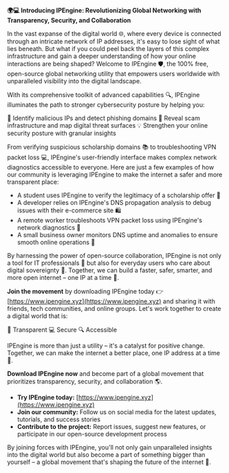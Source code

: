 **🌍💻 Introducing IPEngine: Revolutionizing Global Networking with Transparency, Security, and Collaboration**

In the vast expanse of the digital world 🌐, where every device is connected through an intricate network of IP addresses, it's easy to lose sight of what lies beneath. But what if you could peel back the layers of this complex infrastructure and gain a deeper understanding of how your online interactions are being shaped? Welcome to IPEngine 🛡️, the 100% free, open-source global networking utility that empowers users worldwide with unparalleled visibility into the digital landscape.

With its comprehensive toolkit of advanced capabilities 🔍, IPEngine illuminates the path to stronger cybersecurity posture by helping you:

🔴 Identify malicious IPs and detect phishing domains
👀 Reveal scam infrastructure and map digital threat surfaces
💡 Strengthen your online security posture with granular insights

From verifying suspicious scholarship domains 📚 to troubleshooting VPN packet loss 💻, IPEngine's user-friendly interface makes complex network diagnostics accessible to everyone. Here are just a few examples of how our community is leveraging IPEngine to make the internet a safer and more transparent place:

*   A student uses IPEngine to verify the legitimacy of a scholarship offer 📝
*   A developer relies on IPEngine's DNS propagation analysis to debug issues with their e-commerce site 🛍️
*   A remote worker troubleshoots VPN packet loss using IPEngine's network diagnostics 🔧
*   A small business owner monitors DNS uptime and anomalies to ensure smooth online operations 💼

By harnessing the power of open-source collaboration, IPEngine is not only a tool for IT professionals 🤖 but also for everyday users who care about digital sovereignty 🌟. Together, we can build a faster, safer, smarter, and more open internet – one IP at a time 🔩.

**Join the movement** by downloading IPEngine today 👉 [https://www.ipengine.xyz](https://www.ipengine.xyz) and sharing it with friends, tech communities, and online groups. Let's work together to create a digital world that is:

🌟 Transparent
💻 Secure
🔍 Accessible

IPEngine is more than just a utility – it's a catalyst for positive change. Together, we can make the internet a better place, one IP address at a time 🚀.

**Download IPEngine now** and become part of a global movement that prioritizes transparency, security, and collaboration 🌎.

*   **Try IPEngine today:** [https://www.ipengine.xyz](https://www.ipengine.xyz)
*   **Join our community:** Follow us on social media for the latest updates, tutorials, and success stories
*   **Contribute to the project:** Report issues, suggest new features, or participate in our open-source development process

By joining forces with IPEngine, you'll not only gain unparalleled insights into the digital world but also become a part of something bigger than yourself – a global movement that's shaping the future of the internet 🌟.